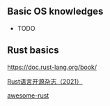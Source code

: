 ## Basic OS knowledges
- TODO


## Rust basics
https://doc.rust-lang.org/book/

[Rust语言开源杂志（2021）](https://rustmagazine.github.io/rust_magazine_2021/index.html)

[awesome-rust](https://github.com/rust-unofficial/awesome-rust#operating-systems)
